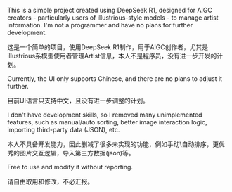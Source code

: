 This is a simple project created using DeepSeek R1, designed for AIGC creators - particularly users of illustrious-style models - to manage artist information. I'm not a programmer and have no plans for further development.

这是一个简单的项目，使用DeepSeek R1制作，用于AIGC创作者，尤其是illustrious系模型使用者管理Artist信息，本人不是程序员，没有进一步开发的计划。

Currently, the UI only supports Chinese, and there are no plans to adjust it further.

目前UI语言只支持中文，且没有进一步调整的计划。

I don't have development skills, so I removed many unimplemented features, such as manual/auto sorting, better image interaction logic, importing third-party data (JSON), etc.

本人不具备开发能力，因此删减了很多未实现的功能，例如手动\自动排序，更优秀的图片交互逻辑，导入第三方数据(json)等。

Free to use and modify it without reporting.

请自由取用和修改，不必汇报。
